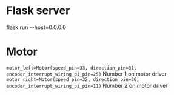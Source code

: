 # Flask server
flask run --host=0.0.0.0 

# Motor
`motor_left=Motor(speed_pin=33, direction_pin=31, encoder_interrupt_wiring_pi_pin=25)`  Number 1 on motor driver
`motor_right=Motor(speed_pin=32, direction_pin=36, encoder_interrupt_wiring_pi_pin=11)` Number 2 on motor driver